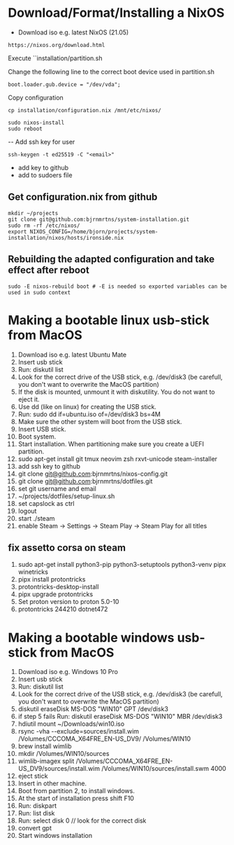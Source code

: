 # Download/Format/Installing a NixOS
- Download iso e.g. latest NixOS (21.05)
```
https://nixos.org/download.html
```
Execute  ``installation/partition.sh

Change the following line to the correct boot device used in partition.sh
```
boot.loader.gub.device = "/dev/vda";
```
Copy configuration
```
cp installation/configuration.nix /mnt/etc/nixos/
```

```
sudo nixos-install
sudo reboot
```

-- Add ssh key for user
```
ssh-keygen -t ed25519 -C "<email>"
```
- add key to github
- add <user-name> to sudoers file

## Get configuration.nix from github
```
mkdir ~/projects
git clone git@github.com:bjrnmrtns/system-installation.git
sudo rm -rf /etc/nixos/
export NIXOS_CONFIG=/home/bjorn/projects/system-installation/nixos/hosts/ironside.nix
```

## Rebuilding the adapted configuration and take effect after reboot
```
sudo -E nixos-rebuild boot # -E is needed so exported variables can be used in sudo context
```


# Making a bootable linux usb-stick from MacOS

1. Download iso e.g. latest Ubuntu Mate
2. Insert usb stick
3. Run: diskutil list
4. Look for the correct drive of the USB stick, e.g. /dev/disk3 (be carefull, you don't want to overwrite the MacOS partition)
5. If the disk is mounted, unmount it with diskutility. You do not want to eject it.
6. Use dd (like on linux) for creating the USB stick.
7. Run: sudo dd if=ubuntu.iso of=/dev/disk3 bs=4M
8. Make sure the other system will boot from the USB stick.
9. Insert USB stick.
10. Boot system.
11. Start installation. When partitioning make sure you create a UEFI partition.
12. sudo apt-get install git tmux neovim zsh rxvt-unicode steam-installer
13. add ssh key to github
14. git clone git@github.com:bjrnmrtns/nixos-config.git
15. git clone git@github.com:bjrnmrtns/dotfiles.git
16. set git username and email
16. ~/projects/dotfiles/setup-linux.sh
17. set capslock as ctrl
18. logout
19. start ./steam
20. enable Steam -> Settings -> Steam Play -> Steam Play for all titles

## fix assetto corsa on steam
1. sudo apt-get install python3-pip python3-setuptools python3-venv pipx winetricks
2. pipx install protontricks
3. protontricks-desktop-install
4. pipx upgrade protontricks
5. Set proton version to proton 5.0-10
6. protontricks 244210 dotnet472


# Making a bootable windows usb-stick from MacOS

1. Download iso e.g. Windows 10 Pro 
2. Insert usb stick
3. Run: diskutil list
4. Look for the correct drive of the USB stick, e.g. /dev/disk3 (be carefull, you don't want to overwrite the MacOS partition)
5. diskutil eraseDisk MS-DOS "WIN10" GPT /dev/disk3
6. if step 5 fails Run: diskutil eraseDisk MS-DOS "WIN10" MBR /dev/disk3
7. hdiutil mount ~/Downloads/win10.iso
8. rsync -vha --exclude=sources/install.wim /Volumes/CCCOMA_X64FRE_EN-US_DV9/ /Volumes/WIN10
9. brew install wimlib
10. mkdir /Volumes/WIN10/sources
11. wimlib-imagex split /Volumes/CCCOMA_X64FRE_EN-US_DV9/sources/install.wim /Volumes/WIN10/sources/install.swm 4000
12. eject stick
13. Insert in other machine.
14. Boot from partition 2, to install windows.
15. At the start of installation press shift F10
16. Run: diskpart
17. Run: list disk
18. Run: select disk 0 // look for the correct disk
19. convert gpt
20. Start windows installation


